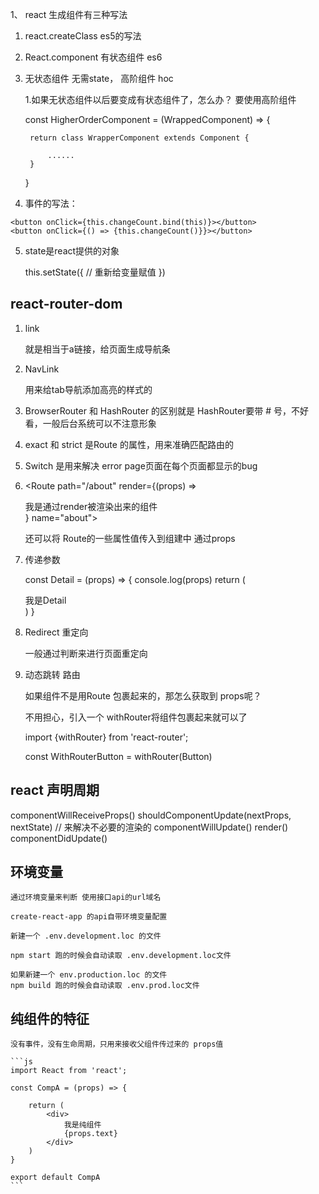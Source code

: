 1、 react 生成组件有三种写法

1) react.createClass    es5的写法

2) React.component  有状态组件 es6

3) 无状态组件 无需state， 高阶组件 hoc 

	1.如果无状态组件以后要变成有状态组件了，怎么办？ 要使用高阶组件

	const HigherOrderComponent = (WrappedComponent) => {
		
		return class WrapperComponent extends Component {
		
			......
		}
	}
	
	
4) 事件的写法：

```
<button onClick={this.changeCount.bind(this)}></button>
<button onClick={() => {this.changeCount()}}></button>
```

5) state是react提供的对象
	
	this.setState({
		// 重新给变量赋值
	})
	
	
	
	
	
## react-router-dom

1. link 

	就是相当于a链接，给页面生成导航条
	
2. NavLink 

	用来给tab导航添加高亮的样式的
	
3. BrowserRouter 和 HashRouter 的区别就是 HashRouter要带 # 号，不好看，一般后台系统可以不注意形象

4. exact 和 strict 是Route 的属性，用来准确匹配路由的

5. Switch 是用来解决 error page页面在每个页面都显示的bug

6. <Route path="/about" render={(props) => <div>我是通过render被渲染出来的组件</div>} name="about"></Route>
		
	还可以将 Route的一些属性值传入到组建中 通过props
	
	
7. 传递参数

	const Detail = (props) => {
		console.log(props)
		return (
			<div>我是Detail</div>
		)
	}

	<Route path="/detail/:id" component={Detail} />
	
	
8. Redirect 重定向  

	一般通过判断来进行页面重定向
	
9. 动态跳转 路由

	如果组件不是用Route 包裹起来的，那怎么获取到 props呢？
	
	不用担心，引入一个 withRouter将组件包裹起来就可以了
	
	import {withRouter} from 'react-router';
	
	const WithRouterButton = withRouter(Button)
	
	
	
	
	
## react 声明周期

componentWillReceiveProps()
shouldComponentUpdate(nextProps, nextState) // 来解决不必要的渲染的
componentWillUpdate()
render()
componentDidUpdate()


## 环境变量

	通过环境变量来判断 使用接口api的url域名
	
	create-react-app 的api自带环境变量配置
	
	新建一个 .env.development.loc 的文件
	
	npm start 跑的时候会自动读取 .env.development.loc文件
	
	如果新建一个 env.production.loc 的文件
	npm build 跑的时候会自动读取 .env.prod.loc文件
	
	
	
## 纯组件的特征
	
	没有事件，没有生命周期，只用来接收父组件传过来的 props值
	
	```js
	import React from 'react';
	
	const CompA = (props) => {
	
		return (
			<div>
				我是纯组件
				{props.text}
			</div>
		)
	}
	
	export default CompA
	```
	
	
	